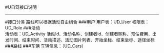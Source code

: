 #U自驾接口说明
***
#接口分类
路线可以根据活动自由组合
###用户
用户表：UD_User
权限表：UD_Role
###活动  
活动表：UD_Activity 活动Id、活动名称、创建者Id、创建者昵称、预估费用、出发时间、结束时间、活动描述、活动图片列表、开始坐标、结束坐标、途径坐标  
###路线
###车辆
车辆信息：（UD_Cars）

